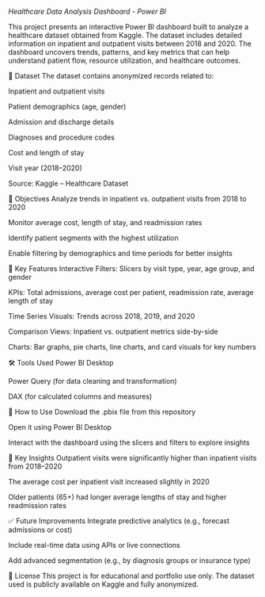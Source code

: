 *Healthcare Data Analysis Dashboard - Power BI*

This project presents an interactive Power BI dashboard built to analyze a healthcare dataset obtained from Kaggle. The dataset includes detailed information on inpatient and outpatient visits between 2018 and 2020. The dashboard uncovers trends, patterns, and key metrics that can help understand patient flow, resource utilization, and healthcare outcomes.

📁 Dataset
The dataset contains anonymized records related to:

Inpatient and outpatient visits

Patient demographics (age, gender)

Admission and discharge details

Diagnoses and procedure codes

Cost and length of stay

Visit year (2018–2020)

Source: Kaggle – Healthcare Dataset

🎯 Objectives
Analyze trends in inpatient vs. outpatient visits from 2018 to 2020

Monitor average cost, length of stay, and readmission rates

Identify patient segments with the highest utilization

Enable filtering by demographics and time periods for better insights

📌 Key Features
Interactive Filters: Slicers by visit type, year, age group, and gender

KPIs: Total admissions, average cost per patient, readmission rate, average length of stay

Time Series Visuals: Trends across 2018, 2019, and 2020

Comparison Views: Inpatient vs. outpatient metrics side-by-side

Charts: Bar graphs, pie charts, line charts, and card visuals for key numbers

🛠️ Tools Used
Power BI Desktop

Power Query (for data cleaning and transformation)

DAX (for calculated columns and measures)

🚀 How to Use
Download the .pbix file from this repository

Open it using Power BI Desktop

Interact with the dashboard using the slicers and filters to explore insights

🧠 Key Insights
Outpatient visits were significantly higher than inpatient visits from 2018–2020

The average cost per inpatient visit increased slightly in 2020

Older patients (65+) had longer average lengths of stay and higher readmission rates

✅ Future Improvements
Integrate predictive analytics (e.g., forecast admissions or cost)

Include real-time data using APIs or live connections

Add advanced segmentation (e.g., by diagnosis groups or insurance type)

📄 License
This project is for educational and portfolio use only.
The dataset used is publicly available on Kaggle and fully anonymized.
